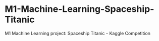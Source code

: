 # M1-Machine-Learning-Spaceship-Titanic
M1 Machine Learning project: Spaceship Titanic - Kaggle Competition
